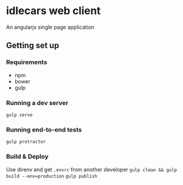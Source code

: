 # idlecars web client
An angularjs single page application

## Getting set up
### Requirements
* npm
* bower
* gulp

### Running a dev server
`gulp serve`

### Running end-to-end tests
`gulp protractor`

### Build & Deploy
Use direnv and get `.envrc` from another developer
`gulp clean && gulp build --env=production`
`gulp publish`
